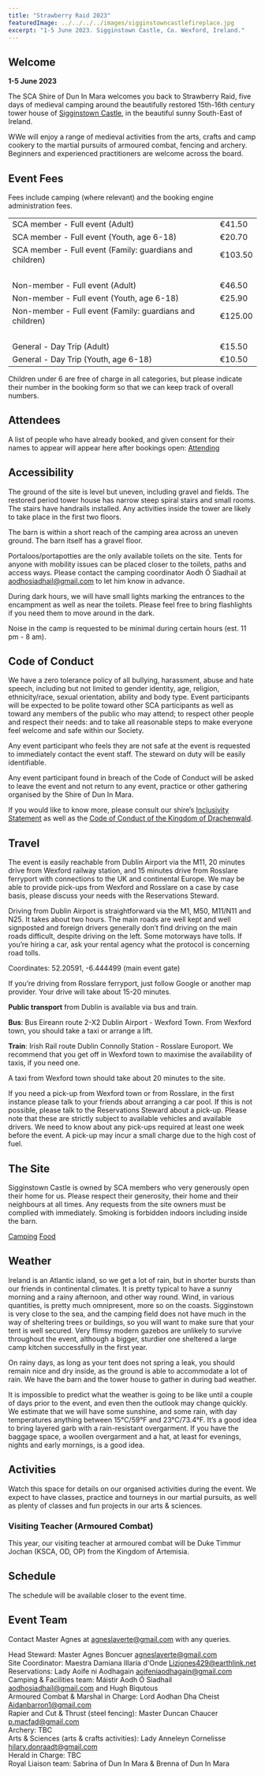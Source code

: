 ```yaml
---
title: "Strawberry Raid 2023"
featuredImage: ../../../../images/sigginstowncastlefireplace.jpg
excerpt: "1-5 June 2023. Sigginstown Castle, Co. Wexford, Ireland."
---
```


## Welcome

**1-5 June 2023**

The SCA Shire of Dun In Mara welcomes you back to Strawberry Raid, five days of medieval camping around the beautifully restored 15th-16th century tower house of [Sigginstown Castle](https://www.sigginstowncastle.com/), in the beautiful sunny South-East of Ireland.

WWe will enjoy a range of medieval activities from the arts, crafts and camp cookery to the martial pursuits of armoured combat, fencing and archery. Beginners and experienced practitioners are welcome across the board. 


## Event Fees

Fees include camping (where relevant) and the booking engine administration fees.

<table border="0">
<tr><td>SCA member - Full event (Adult)</td><td>€41.50</td></tr>
<tr><td>SCA member - Full event (Youth, age 6-18)</td><td>€20.70</td></tr>
<tr><td>SCA member - Full event (Family: guardians and children)</td><td>€103.50</td></tr>
<tr><td colspan="2">&nbsp;</td></tr>	
<tr><td>Non-member - Full event (Adult)</td><td>€46.50</td></tr>
<tr><td>Non-member - Full event (Youth, age 6-18)</td><td>€25.90</td></tr>
<tr><td>Non-member - Full event (Family: guardians and children)</td><td>€125.00</td></tr>
<tr><td colspan="2">&nbsp;</td></tr>	
<tr><td>General - Day Trip (Adult)</td><td>€15.50</td></tr>
<tr><td>General - Day Trip (Youth, age 6-18)</td><td>€10.50</td></tr>
</table>

Children under 6 are free of charge in all categories, but please indicate their number in the booking form so that we can keep track of overall numbers.

## Attendees

A list of people who have already booked, and given consent for their names to appear will appear here after bookings open: <a href="attending/">Attending</a>

## Accessibility

The ground of the site is level but uneven, including gravel and fields. The restored period tower house has narrow steep spiral stairs and small rooms. The stairs have handrails installed. Any activities inside the tower are likely to take place in the first two floors. 

The barn is within a short reach of the camping area across an uneven ground. The barn itself has a gravel floor. 

Portaloos/portapotties are the only available toilets on the site. Tents for anyone with mobility issues can be placed closer to the toilets, paths and access ways. Please contact the camping coordinator Aodh Ó Siadhail at [aodhosiadhail@gmail.com](mailto:aodhosiadhail@gmail.com) to let him know in advance.

During dark hours, we will have small lights marking the entrances to the encampment as well as near the toilets. Please feel free to bring flashlights if you need them to move around in the dark.

Noise in the camp is requested to be minimal during certain hours (est. 11 pm - 8 am).

## Code of Conduct

We have a zero tolerance policy of all bullying, harassment, abuse and hate speech, including but not limited to gender identity, age, religion, ethnicity/race, sexual orientation, ability and body type. Event participants will be expected to be polite toward other SCA participants as well as toward any members of the public who may attend; to respect other people and respect their needs: and to take all reasonable steps to make everyone feel welcome and safe within our Society. 

Any event participant who feels they are not safe at the event is requested to immediately contact the event staff. The steward on duty will be easily identifiable. 

Any event participant found in breach of the Code of Conduct will be asked to leave the event and not return to any event, practice or other gathering organised by the Shire of Dun In Mara. 

If you would like to know more, please consult our shire’s [Inclusivity Statement](https://duninmara.org/about/inclusivity/) as well as the [Code of Conduct of the Kingdom of Drachenwald](https://docs.google.com/document/d/1bDwTQhcttGmnhjwplWDm9IiuBM4XHFofDnR1gUf6MU0/view).

## Travel

The event is easily reachable from Dublin Airport via the M11, 20 minutes drive from Wexford railway station, and 15 minutes drive from Rosslare ferryport with connections to the UK and continental Europe. We may be able to provide pick-ups from Wexford and Rosslare on a case by case basis, please discuss your needs with the Reservations Steward. 

Driving from Dublin Airport is straightforward via the M1, M50, M11/N11 and N25. It takes about two hours. The main roads are well kept and well signposted and foreign drivers generally don’t find driving on the main roads difficult, despite driving on the left. Some motorways have tolls. If you’re hiring a car, ask your rental agency what the protocol is concerning road tolls.    

Coordinates: 52.20591, -6.444499 (main event gate)

If you’re driving from Rosslare ferryport, just follow Google or another map provider. Your drive will take about 15-20 minutes. 

**Public transport** from Dublin is available via bus and train. 

   **Bus**: Bus Eireann route 2-X2 Dublin Airport - Wexford Town. From Wexford town, you should take a taxi or arrange a lift.

   **Train**: Irish Rail route Dublin Connolly Station - Rosslare Europort. We recommend that you get off in Wexford town to maximise the availability of taxis, if you need one.  

   A taxi from Wexford town should take about 20 minutes to the site. 

If you need a pick-up from Wexford town or from Rosslare, in the first instance please talk to your friends about arranging a car pool. If this is not possible, please talk to the Reservations Steward about a pick-up. Please note that these are strictly subject to available vehicles and available drivers. We need to know about any pick-ups required at least one week before the event. A pick-up may incur a small charge due to the high cost of fuel. 

## The Site

Sigginstown Castle is owned by SCA members who very generously open their home for us. Please respect their generosity, their home and their neighbours at all times. Any requests from the site owners must be complied with immediately. Smoking is forbidden indoors including inside the barn. 

<a href="camping/" class="btn btn-primary">Camping</a> <a href="food/" class="btn btn-primary">Food</a>

## Weather

Ireland is an Atlantic island, so we get a lot of rain, but in shorter bursts than our friends in continental climates. It is pretty typical to have a sunny morning and a rainy afternoon, and other way round. Wind, in various quantities, is pretty much omnipresent, more so on the coasts. Sigginstown is very close to the sea, and the camping field does not have much in the way of sheltering trees or buildings, so you will want to make sure that your tent is well secured. Very flimsy modern gazebos are unlikely to survive throughout the event, although a bigger, sturdier one sheltered a large camp kitchen successfully in the first year.  

On rainy days, as long as your tent does not spring a leak, you should remain nice and dry inside, as the ground is able to accommodate a lot of rain. We have the  barn and the tower house to gather in during bad weather. 

It is impossible to predict what the weather is going to be like until a couple of days prior to the event, and even then the outlook may change quickly. We estimate that we will have some sunshine, and some rain, with day temperatures anything between 15°C/59°F and 23°C/73.4°F. It’s a good idea to bring layered garb with a rain-resistant overgarment. If you have the baggage space, a woollen overgarment and a hat, at least for evenings, nights and early mornings, is a good idea.  

## Activities

Watch this space for details on our organised activities during the event. We expect to have classes, practice and tourneys in our martial pursuits, as well as plenty of classes and fun projects in our arts & sciences. 

### Visiting Teacher (Armoured Combat)

This year, our visiting teacher at armoured combat will be Duke Timmur Jochan (KSCA, OD, OP) from the Kingdom of Artemisia. 

## Schedule

The schedule will be available closer to the event time.

## Event Team

Contact Master Agnes at <a href="mailto:agneslaverte@gmail.com">agneslaverte@gmail.com</a> with any queries.

Head Steward: Master Agnes Boncuer <a href="mailto:agneslaverte@gmail.com">agneslaverte@gmail.com</a>  
Site Coordinator: Maestra Damiana Illaria d'Onde <a href="mailto:Lizjones429@earthlink.net">Lizjones429@earthlink.net</a>  
Reservations: Lady Aoife ni Aodhagain  <a href="aoifeniaodhagain@gmail.com">aoifeniaodhagain@gmail.com</a>  
Camping & Facilities team: Máistir Aodh Ó Siadhail <a href="mailto:aodhosiadhail@gmail.com">aodhosiadhail@gmail.com</a> and Hugh Biqutous    
Armoured Combat & Marshal in Charge: Lord Aodhan Dha Cheist <a href="mailto:Aidanbarron1@gmail.com">Aidanbarron1@gmail.com</a>  
Rapier and Cut & Thrust (steel fencing): Master Duncan Chaucer <a href="mailto:p.macfad@gmail.com">p.macfad@gmail.com</a>  
Archery: TBC  
Arts & Sciences (arts & crafts activities): Lady Anneleyn Cornelisse <a href="mailto:hilary.donraadt@gmail.com">hilary.donraadt@gmail.com</a>  
Herald in Charge: TBC  
Royal Liaison team: Sabrina of Dun In Mara & Brenna of Dun In Mara  
